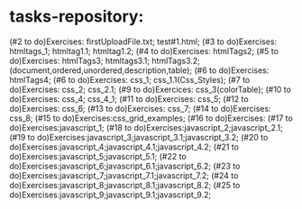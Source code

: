 # tasks-repository:
(#2 to do)Exercises: firstUploadFile.txt; test#1.html;
(#3 to do)Exercises: htmltags_1; htmltag1.1; htmltag1.2;
(#4 to do)Exercises: htmlTags2;
(#5 to do)Exercises: htmlTags3; htmltags3.1; htmlTags3.2;(document,ordered,unordered,description,table);
(#6 to do)Exercises: htmlTags4;
(#6 to do)Exercises: css_1; css_1.1(Css_Styles);
(#7 to do)Exercises: css_2; css_2.1;
(#9 to do)Exercices: css_3(colorTable);
(#10 to do)Exercises: css_4; css_4_1;
(#11 to do)Exercises: css_5;
(#12 to do)Exercises: css_6;
(#13 to do)Exercises: css_7;
(#14 to do)Exercises: css_8;
(#15 to do)Exercises:css_grid_examples;
(#16 to do)Exercises:
(#17 to do)Exercises:javascript_1;
(#18 to do)Exercises:javascript_2;javascript_2.1;
(#19 to do)Exercises:javascript_3;javascript_3.1;javascript_3.2;
(#20 to do)Exercises:javascript_4;javascript_4.1;javascript_4.2;
(#21 to do)Exercises:javascript_5;javascript_5.1;
(#22 to do)Exercises:javascript_6;javascript_6.1;javascript_6.2;
(#23 to do)Exercises:javascript_7;javascript_7.1;javascript_7.2;
(#24 to do)Exercises:javascript_8;javascript_8.1;javascript_8.2;
(#25 to do)Exercises:javascript_9;javascript_9.1;javascript_9.2;

